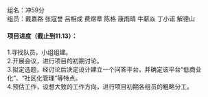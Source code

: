 组名：冲59分<br>
组员：戴嘉路 张寇誉 吕相成 费煜章 陈格 康雨晴 牛薪焱 丁小诺 解德山<br>


#### 项目进度（截止到11.13）：
1.寻找队员，小组组建。<br>
2.开展会议，进行项目的初期讨论。<br>
3.拟定选题，经讨论后决定设计建立一个问答平台，并确定该平台“低商业化”、“社区化管理”等特点。<br>
4.预估工作，设想大致的工作方向，进行项目初期各组员的粗略分工。

